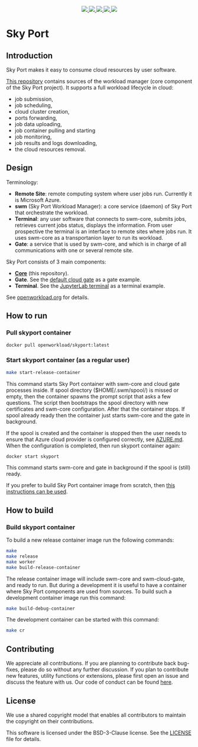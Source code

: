 <p align="center">
    <a href="https://www.linux.org/" alt="Linux">
        <img src="https://img.shields.io/badge/Linux-%23.svg?logo=linux&color=FCC624&logoColor=black" />
    </a>
    <a href="https://www.erlang.org/" alt="Supported Erlang version">
        <img src="https://img.shields.io/badge/Erlang-27-green.svg" />
    </a>
    <a href="LICENSE" alt="License">
        <img src="https://img.shields.io/github/license/openworkload/swm-core" />
    </a>
    <a href="CODE_OF_CONDUCT.md" alt="Contributor Covenant">
        <img src="https://img.shields.io/badge/Contributor%20Covenant-2.1-4baaaa.svg" />
    </a>
    <a href="https://github.com/openworkload/swm-core/actions/workflows/ci.yml" alt="Latest CI tests result">
        <img src="https://github.com/openworkload/swm-core/actions/workflows/ci.yml/badge.svg?event=push" />
    </a>
</p>

Sky Port
========


## Introduction

Sky Port makes it easy to consume cloud resources by user software.

[This repository](https://github.com/openworkload/swm-core) contains sources of the workload manager (core component of the Sky Port project). It supports a full workload lifecycle in cloud:
  * job submission,
  * job scheduling,
  * cloud cluster creation,
  * ports forwarding,
  * job data uploading,
  * job container pulling and starting
  * job monitoring,
  * job results and logs downloading,
  * the cloud resources removal.


## Design

Terminology:

  * **Remote Site**: remote computing system where user jobs run. Currently it is Microsoft Azure.
  * **swm** (Sky Port Workload Manager): a core service (daemon) of Sky Port that orchestrate the workload.
  * **Terminal**: any user software that connects to swm-core, submits jobs, retrieves current jobs status, displays the information. From user prospective the terminal is an interface to remote sites where jobs run. It uses swm-core as a transportanion layer to run its workload.
  * **Gate**: a service that is used by swm-core, and which is in charge of all communications with one or several remote site.


Sky Port consists of 3 main components:
  * **[Core](https://github.com/openworkload/swm-core)** (this repository).
  * **Gate**. See the [default cloud gate](https://github.com/openworkload/swm-cloud-gate) as a gate example.
  * **Terminal**. See the [JupyterLab terminal](https://github.com/openworkload/swm-jupyter-term) as a terminal example.

See [openworkload.org](https://openworkload.org) for details.


## How to run

### Pull skyport container
```bash
docker pull openworkload/skyport:latest
```

### Start skyport container (as a regular user)

```bash
make start-release-container
```

This command starts Sky Port container with swm-core and cloud gate processes inside. If spool directory ($HOME/.swm/spool/) is missed or empty, then the container spawns the prompt script that asks a few questions. The script then bootstraps the spool directory with new certificates and swm-core configuration. After that the container stops. If spool already ready then the container just starts swm-core and the gate in background.

If the spool is created and the container is stopped then the user needs to ensure that Azure cloud provider is configured correctly, see [AZURE.md](https://github.com/openworkload/swm-cloud-gate/blob/master/HOWTO/AZURE.md). When the configuration is completed, then run skyport container again:
```bash
docker start skyport
```
This command starts swm-core and gate in background if the spool is (still) ready.

If you prefer to build Sky Port container image from scratch, then [this instructions can be used](HOWTO/BUILD.md).

## How to build

### Build skyport container

To build a new release container image run the following commands:
```bash
make
make release
make worker
make build-release-container
```

The release container image will include swm-core and swm-cloud-gate, and ready to run. But during a development it is useful to have a container where Sky Port components are used from sources. To build such a development container image run this command:
```bash
make build-debug-container
```

The development container can be started with this command:
```bash
make cr
```

## Contributing

We appreciate all contributions. If you are planning to contribute back bug-fixes, please do so without any further discussion. If you plan to contribute new features, utility functions or extensions, please first open an issue and discuss the feature with us. Our code of conduct can be found [here](CODE_OF_CONDUCT.md).


## License

We use a shared copyright model that enables all contributors to maintain the copyright on their contributions.

This software is licensed under the BSD-3-Clause license. See the [LICENSE](LICENSE) file for details.

